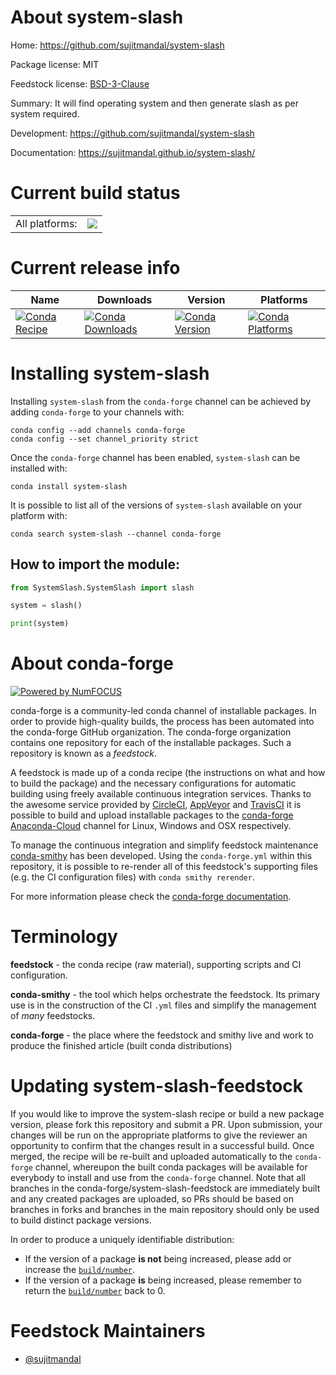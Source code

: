 About system-slash
==================

Home: https://github.com/sujitmandal/system-slash

Package license: MIT

Feedstock license: [BSD-3-Clause](https://github.com/conda-forge/system-slash-feedstock/blob/master/LICENSE.txt)

Summary: It will find operating system and then generate slash as per system required.

Development: https://github.com/sujitmandal/system-slash

Documentation: https://sujitmandal.github.io/system-slash/

Current build status
====================


<table><tr><td>All platforms:</td>
    <td>
      <a href="https://dev.azure.com/conda-forge/feedstock-builds/_build/latest?definitionId=15291&branchName=master">
        <img src="https://dev.azure.com/conda-forge/feedstock-builds/_apis/build/status/system-slash-feedstock?branchName=master">
      </a>
    </td>
  </tr>
</table>

Current release info
====================

| Name | Downloads | Version | Platforms |
| --- | --- | --- | --- |
| [![Conda Recipe](https://img.shields.io/badge/recipe-system--slash-green.svg)](https://anaconda.org/conda-forge/system-slash) | [![Conda Downloads](https://img.shields.io/conda/dn/conda-forge/system-slash.svg)](https://anaconda.org/conda-forge/system-slash) | [![Conda Version](https://img.shields.io/conda/vn/conda-forge/system-slash.svg)](https://anaconda.org/conda-forge/system-slash) | [![Conda Platforms](https://img.shields.io/conda/pn/conda-forge/system-slash.svg)](https://anaconda.org/conda-forge/system-slash) |

Installing system-slash
=======================

Installing `system-slash` from the `conda-forge` channel can be achieved by adding `conda-forge` to your channels with:

```
conda config --add channels conda-forge
conda config --set channel_priority strict
```

Once the `conda-forge` channel has been enabled, `system-slash` can be installed with:

```
conda install system-slash
```

It is possible to list all of the versions of `system-slash` available on your platform with:

```
conda search system-slash --channel conda-forge
```

## How to import the module:
```python
from SystemSlash.SystemSlash import slash

system = slash()

print(system)
```


About conda-forge
=================

[![Powered by
NumFOCUS](https://img.shields.io/badge/powered%20by-NumFOCUS-orange.svg?style=flat&colorA=E1523D&colorB=007D8A)](https://numfocus.org)

conda-forge is a community-led conda channel of installable packages.
In order to provide high-quality builds, the process has been automated into the
conda-forge GitHub organization. The conda-forge organization contains one repository
for each of the installable packages. Such a repository is known as a *feedstock*.

A feedstock is made up of a conda recipe (the instructions on what and how to build
the package) and the necessary configurations for automatic building using freely
available continuous integration services. Thanks to the awesome service provided by
[CircleCI](https://circleci.com/), [AppVeyor](https://www.appveyor.com/)
and [TravisCI](https://travis-ci.com/) it is possible to build and upload installable
packages to the [conda-forge](https://anaconda.org/conda-forge)
[Anaconda-Cloud](https://anaconda.org/) channel for Linux, Windows and OSX respectively.

To manage the continuous integration and simplify feedstock maintenance
[conda-smithy](https://github.com/conda-forge/conda-smithy) has been developed.
Using the ``conda-forge.yml`` within this repository, it is possible to re-render all of
this feedstock's supporting files (e.g. the CI configuration files) with ``conda smithy rerender``.

For more information please check the [conda-forge documentation](https://conda-forge.org/docs/).

Terminology
===========

**feedstock** - the conda recipe (raw material), supporting scripts and CI configuration.

**conda-smithy** - the tool which helps orchestrate the feedstock.
                   Its primary use is in the construction of the CI ``.yml`` files
                   and simplify the management of *many* feedstocks.

**conda-forge** - the place where the feedstock and smithy live and work to
                  produce the finished article (built conda distributions)


Updating system-slash-feedstock
===============================

If you would like to improve the system-slash recipe or build a new
package version, please fork this repository and submit a PR. Upon submission,
your changes will be run on the appropriate platforms to give the reviewer an
opportunity to confirm that the changes result in a successful build. Once
merged, the recipe will be re-built and uploaded automatically to the
`conda-forge` channel, whereupon the built conda packages will be available for
everybody to install and use from the `conda-forge` channel.
Note that all branches in the conda-forge/system-slash-feedstock are
immediately built and any created packages are uploaded, so PRs should be based
on branches in forks and branches in the main repository should only be used to
build distinct package versions.

In order to produce a uniquely identifiable distribution:
 * If the version of a package **is not** being increased, please add or increase
   the [``build/number``](https://docs.conda.io/projects/conda-build/en/latest/resources/define-metadata.html#build-number-and-string).
 * If the version of a package **is** being increased, please remember to return
   the [``build/number``](https://docs.conda.io/projects/conda-build/en/latest/resources/define-metadata.html#build-number-and-string)
   back to 0.

Feedstock Maintainers
=====================

* [@sujitmandal](https://github.com/sujitmandal/)

